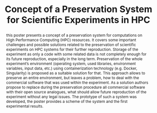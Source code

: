 ---
abstract: this poster presents a concept of a preservation system for computations
  on High Performance Computing (HPC) resources. It covers some important challenges
  and possible solutions related to the preservation of scientific experiments on
  HPC systems for their further reproduction. Storage of the experiment as only a
  code with some related data is not completely enough for its future reproduction,
  especially in the long term. Preservation of the whole experiment’s environment
  (operating system, used libraries, environment variables, input data, etc.) using
  containerization technology (e.g. Docker, Singularity) is proposed as a suitable
  solution for that. This approach allows to preserve an entire environment, but leaves
  a problem, how to deal with the commercial software that was used within the experiment.
  As a solution authors propose to replace during the preservation procedure all commercial
  software with their open source analogues, what should allow future reproduction
  of the experiment without any legal issues. The prototype of such a system was developed,
  the poster provides a scheme of the system and the first experimental results.
creators:
- Stefan Wesner
- Volodymyr Kushnarenko
- Kyryll Udod
date: null
document_url: https://services.phaidra.univie.ac.at/api/object/o:1081755/download
grand_parent: iPRES
institutions: []
keywords: []
landing_page_url: https://phaidra.univie.ac.at/o:1081755
language: eng
layout: publication
license: CC BY 4.0 International
notes_url: null
parent: iPRES 2019
publication_type: poster
size: 120000
slides_url: null
source_name: iPRES
stream_url: null
title: 'Concept of a Preservation System for Scientific Experiments in HPC '
year: 2019
---